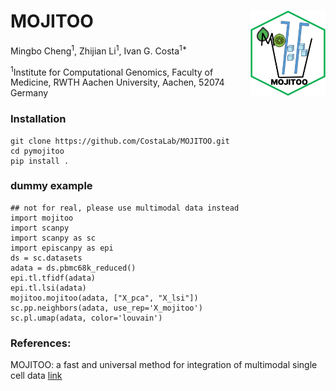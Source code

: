 # MOJITOO<img src="inst/figures/LOGO.png" align="right" width="120" />
Mingbo Cheng<sup>1</sup>,
Zhijian Li<sup>1</sup>,
Ivan G. Costa<sup>1*</sup>


<sup>1</sup>Institute for Computational Genomics, Faculty of Medicine, RWTH Aachen University, Aachen, 52074 Germany

### Installation
```{shell}
git clone https://github.com/CostaLab/MOJITOO.git
cd pymojitoo
pip install .
```

### dummy example
```{python}
## not for real, please use multimodal data instead
import mojitoo
import scanpy
import scanpy as sc
import episcanpy as epi
ds = sc.datasets
adata = ds.pbmc68k_reduced()
epi.tl.tfidf(adata)
epi.tl.lsi(adata)
mojitoo.mojitoo(adata, ["X_pca", "X_lsi"])
sc.pp.neighbors(adata, use_rep='X_mojitoo')
sc.pl.umap(adata, color='louvain')
```

### References:
MOJITOO: a fast and universal method for integration of multimodal single cell data [link](https://doi.org/10.1093/bioinformatics/btac220)
